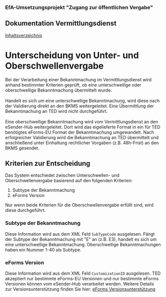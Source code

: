 ### EfA-Umsetzungsprojekt "Zugang zur öffentlichen Vergabe"
## Dokumentation Vermittlungsdienst
[Inhaltsverzeichnis](/documentation/documentation.md)
<br>

# Unterscheidung von Unter- und Oberschwellenvergabe

Bei der Verarbeitung einer Bekanntmachung im Vermittlungsdienst wird anhand bestimmter Kriterien geprüft, ob eine unterschwellige oder oberschwellige Bekanntmachung übermittelt wurde.
<br><br>
Handelt es sich um eine unterschwellige Bekanntmachung, wird diese nach der Validierung direkt an den BKMS weitergeleitet. Eine Übermittlung der Bekanntmachung an TED wird nicht durchgeführt. 
<br><br>
Eine oberschwellige Bekanntmachung wird vom Vermittlungsdienst an den eSender-Hub weitergeleitet. Dort wird das eigelieferte Format in ein für TED benötigtes eForms-EU Format der Bekanntmachung umgewandelt. Nach erfolgreicher Validierung wird die Bekanntmachung an TED übermittelt und anschließend unter Einhaltung rechtlicher Vorgaben (z.B. 48h-Frist) an den BKMS gesendet. 
<br>

## Kriterien zur Entscheidung
Das System entschiedet zwischen Unterschwellen- und Oberschwellenvergabe basierend auf den folgenden Kriterien:
1. Subtype der Bekanntmachung
2. eForms Version

Nur wenn beide Kriterien für die Oberschwellenvergabe erfüllt sind, wird diese durchgeführt.
<br>

### Subtype der Bekanntmachung
Diese Information wird aus dem XML Feld `SubTypeCode` ausgelesen. Fängt der Subtype der Bekanntmachung mit "E" an (z.B. E3), handelt es sich um eine unterschwellige Bekanntmachung. Oberschwellige Bekanntmachungen haben ein Nummer 1-40 als Subtype.
<br>

### eForms Version
Diese Information wird aus dem XML Feld `CustomizationID` ausgelesen. TED akzeptiert nur bestimmte eForms-EU Versionen und nur bestimmte eForms Versionen können vom eSender-Hub verarbeitet werden.
Weitere Details zur Versionsunterstützung finden Sie hier: [eForms Versionsunterstützung](/documentation/eForms_support.md)